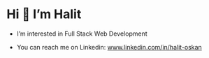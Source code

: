           
# Hi 👋 I’m Halit #
          
- I’m interested in Full Stack Web Development 

- You can reach me on Linkedin: www.linkedin.com/in/halit-oskan 


<!---
COMMITS?
--->
